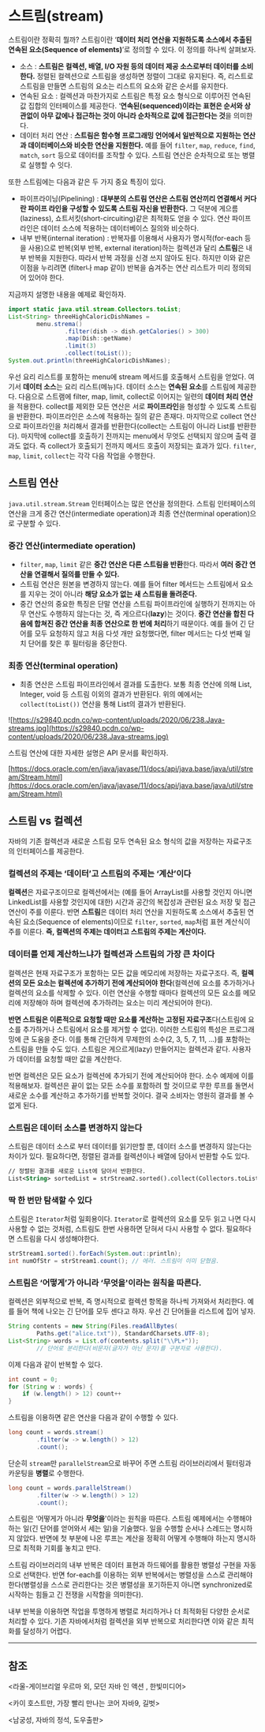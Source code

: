 # 스트림(stream)

스트림이란 정확히 뭘까? 스트림이란 ‘**데이터 처리 연산을 지원하도록 소스에서 추출된 연속된 요소(Sequence of elements)**’로 정의할 수 있다. 이 정의를 하나씩 살펴보자.

- 소스 : **스트림은 컬렉션, 배열, I/O 자원 등의 데이터 제공 소스로부터 데이터를 소비한다.** 정렬된 컬렉션으로 스트림을 생성하면 정렬이 그대로 유지된다. 즉, 리스트로 스트림을 만들면 스트림의 요소는 리스트의 요소와 같은 순서를 유지한다.
- 연속된 요소 : 컬렉션과 마찬가지로 스트림은 특정 요소 형식으로 이루어진 연속된 값 집합의 인터페이스를 제공한다. ‘**연속된(sequenced)이라는 표현은 순서와 상관없이 아무 값에나 접근하는 것이 아니라 순차적으로 값에 접근한다는 것**을 의미한다.
- 데이터 처리 연산 : **스트림은 함수형 프로그래밍 언어에서 일반적으로 지원하는 연산과 데이터베이스와 비슷한 연산을 지원한다.** 예를 들어 `filter`, `map`, `reduce`, `find`, `match`, `sort` 등으로 데이터를 조작할 수 있다. 스트림 연산은 순차적으로 또는 병렬로 실행할 수 잇다.

또한 스트림에는 다음과 같은 두 가지 중요 특징이 있다.

- 파이프라이닝(Pipelining) : **대부분의 스트림 연산은 스트림 연산끼리 연결해서 커다란 파이프 라인을 구성할 수 있도록 스트림 자신을 반환한다.** 그 덕분에 게으름(laziness), 쇼트서킷(short-circuiting)같은 최적화도 얻을 수 있다. 연산 파이프라인은 데이터 소스에 적용하는 데이터베이스 질의와 비슷하다.
- 내부 반복(internal iteration) : 반복자를 이용해서 사용자가 명시적(for-each 등을 사용)으로 반복(외부 반복, external iteration)하는 컬렉션과 달리 **스트림**은 내부 반복을 지원한다. 따라서 반복 과정을 신경 쓰지 않아도 된다. 하지만 이와 같은 이점을 누리려면 (filter나 map 같이) 반복을 숨겨주는 연산 리스트가 미리 정의되어 있어야 한다.

지금까지 설명한 내용을 예제로 확인하자.

```java
import static java.util.stream.Collectors.toList;
List<String> threeHighCaloricDishNames = 
        menu.strema()
                .filter(dish -> dish.getCalories() > 300)
                .map(Dish::getName)
                .limit(3)
                .collect(toList());
System.out.println(threeHighCaloricDishNames);
```

우선 요리 리스트를 포함하는 menu에  stream 메서드를 호출해서 스트림을 얻었다. 여기서 **데이터 소스**는 요리 리스트(메뉴)다. 데이터 소스는 **연속된 요소**를 스트림에 제공한다. 다음으로 스트램에 filter, map, limit, collect로 이어지는 일련의 **데이터 처리 연산**을 적용한다. collect를 제외한 모든 연산은 서로 **파이프라인**을 형성할 수 있도록 스트림을 반환한다. 파이프라인은 소스에 적용하는 질의 같은 존재다. 마지막으로 collect 연산으로 파이프라인을 처리해서 결과를 반환한다(collect는 스트림이 아니라 List를 반환한다). 마지막에 collect를 호출하기 전까지는 menu에서 무엇도 선택되지 않으며 출력 결과도 없다. 즉 collect가 호출되기 전까지 메서드 호출이 저장되는 효과가 있다. `filter`, `map`, `limit`, `collect`는 각각 다음 작업을 수행한다.

## 스트림 연산

`java.util.stream.Stream` 인터페이스는 많은 연산을 정의한다. 스트림 인터페이스의 연산을 크게 중간 연산(intermediate operation)과 최종 연산(terminal operation)으로 구분할 수 있다.

### 중간 연산(intermediate operation)

- `filter`, `map`, `limit` 같은 **중간 연산은 다른 스트림을 반환**한다. 따라서 **여러 중간 연산을 연결해서 질의를 만들 수 있다.**
- 스트림 연산은 원본을 변경하지 않는다. 예를 들어 filter 메서드는 스트림에서 요소를 지우는 것이 아니라 **해당 요소가 없는 새 스트림을 돌려준다.**
- 중간 연산의 중요한 특징은 단말 연산을 스트림 파이프라인에 실행하기 전까지는 아무 연산도 수행하지 않는다는 것, 즉 게으르다(**lazy**)는 것이다. **중간 연산을 합친 다음에 합쳐진 중간 연산을 최종 연산으로 한 번에 처리**하기 때문이다. 예를 들어 긴 단어를 모두 요청하지 않고 처음 다섯 개만 요청했다면, filter 메서드는 다섯 번째 일치 단어를 찾은 후 필터링을 중단한다.

### 최종 연산(terminal operation)

- 최종 연산은 스트림 파이프라인에서 결과를 도출한다. 보통 최종 연산에 의해 List, Integer, void 등 스트림 이외의 결과가 반환된다. 위의 예에서는 `collect(toList())` 연산을 통해 List의 결과가 반환된다.

![https://s29840.pcdn.co/wp-content/uploads/2020/06/238.Java-streams.jpg](https://s29840.pcdn.co/wp-content/uploads/2020/06/238.Java-streams.jpg)

스트림 연산에 대한 자세한 설명은 API 문서를 확인하자.

[https://docs.oracle.com/en/java/javase/11/docs/api/java.base/java/util/stream/Stream.html](https://docs.oracle.com/en/java/javase/11/docs/api/java.base/java/util/stream/Stream.html)

## 스트림 vs 컬렉션

자바의 기존 컬렉션과 새로운 스트림 모두 연속된 요소 형식의 값을 저장하는 자료구조의 인터페이스를 제공한다.

### **컬렉션의 주제는 ‘데이터’고 스트림의 주제는 ‘계산’이다**

**컬렉션**은 자료구조이므로 컬렉션에서는 (예를 들어 ArrayList를 사용할 것인지 아니면 LinkedList를 사용할 것인지에 대한) 시간과 공간의 복잡성과 관련된 요소 저장 및 접근 연산이 주를 이룬다. 반면 **스트림**은 데이터 처리 연산을 지원하도록 소스에서 추출된 연속된 요소(Sequence of elements)이므로 `filter`, `sorted`, `map`처럼 표현 계산식이 주를 이룬다. **즉, 컬렉션의 주제는 데이터고 스트림의 주제는 계산이다.**

### 데이터를 언제 계산하느냐가 컬렉션과 스트림의 가장 큰 차이다

컬렉션은 현재 자료구조가 포함하는 모든 값을 메모리에 저장하는 자료구조다. 즉, **컬렉션의 모든 요소는 컬렉션에 추가하기 전에 계산되어야 한다**(컬렉션에 요소를 추가하거나 컬렉션의 요소를 삭제할 수 있다. 이런 연산을 수행할 때마다 컬렉션의 모든 요소를 메모리에 저장해야 하며 컬렉션에 추가하려는 요소는 미리 계산되어야 한다).

**반면 스트림은 이론적으로 요청할 때만 요소를 계산하는 고정된 자료구조**다(스트림에 요소를 추가하거나 스트림에서 요소를 제거할 수 없다). 이러한 스트림의 특성은 프로그래밍에 큰 도움을 준다. 이를 통해 간단하게 무제한의 소수(2, 3, 5, 7, 11, ...)를 포함하는 스트림을 만들 수도 있다. 스트림은 게으르게(lazy) 만들어지는 컬렉션과 같다. 사용자가 데이터를 요청할 때만 값을 계산한다.

반면 컬렉션은 모든 요소가 컬렉션에 추가되기 전에 계산되어야 한다. 소수 예제에 이를 적용해보자. 컬렉션은 끝이 없는 모든 소수를 포함하려 할 것이므로 무한 루프를 돌면서 새로운 소수를 계산하고 추가하기를 반복할 것이다. 결국 소비자는 영원히 결과를 볼 수 없게 된다.

### 스트림은 데이터 소스를 변경하지 않는다

스트림은 데이터 소스로 부터 데이터를 읽기만할 뿐, 데이터 소스를 변경하지 않는다는 차이가 있다. 필요하다면, 정렬된 결과를 컬렉션이나 배열에 담아서 반환할 수도 있다.

```xml
// 정렬된 결과를 새로운 List에 담아서 반환한다.
List<String> sortedList = strStream2.sorted().collect(Collectors.toList());
```

### 딱 한 번만 탐색할 수 있다

스트림은 `Iterator`처럼 일회용이다. `Iterator`로 컬렉션의 요소를 모두 읽고 나면 다시 사용할 수 없는 것처럼, 스트림도 한번 사용하면 닫혀서 다시 사용할 수 없다. 필요하다면 스트림을 다시 생성해야한다. 

```java
strStream1.sorted().forEach(System.out::println);
int numOfStr = strStream1.count(); // 에러. 스트림이 이미 닫혔음.
```

### 스트림은 ‘어떻게’가 아니라 ‘**무엇을**'이라는 원칙을 따른다.

컬렉션은 외부적으로 반복, 즉 명시적으로 컬렉션 항목을 하나씩 가져와서 처리한다. 예를 들어 책에 나오는 긴 단어를 모두 센다고 하자. 우선 긴 단어들을 리스트에 집어 넣자.

```java
String contents = new String(Files.readAllBytes(
		Paths.get("alice.txt")), StandardCharsets.UTF-8);
List<String> words = List.of(contents.split("\\PL+"));
		// 단어로 분리한다(비문자(글자가 아닌 문자)를 구분자로 사용한다).
```

이제 다음과 같이 반복할 수 있다.

```java
int count = 0;
for (String w : words) {
	if (w.length() > 12) count++
}
```

스트림을 이용하면 같은 연산을 다음과 같이 수행할 수 있다.

```java
long count = words.stream()
		.filter(w -> w.length() > 12)
		.count();
```

단순히 `stream`만 `parallelStream`으로 바꾸어 주면 스트림 라이브러리에서 필터링과 카운팅을 **병렬**로 수행한다.

```java
long count = words.parallelStream()
		.filter(w -> w.length() > 12)
		.count();
```

스트림은 ‘어떻게가 아니라 **무엇을**'이라는 원칙을 따른다. 스트림 예제에서는 수행해야 하는 일(긴 단어를 얻어와서 세는 일)을 기술했다. 일을 수행할 순서나 스레드는 명시하지 않았다. 반면에 첫 부분에 나온 루프는 계산을 정확히 어떻게 수행해야 하는지 명시하므로 최적화 기회를 놓치고 만다.

스트림 라이브러리의 내부 반복은 데이터 표현과 하드웨어를 활용한 병렬성 구현을 자동으로 선택한다. 반면 for-each를 이용하는 외부 반복에서는 병렬성을 스스로 관리해야 한다(병렬성을 스스로 관리한다는 것은 병렬성을 포기하든지 아니면 synchronized로 시작하는 힘들고 긴 전쟁을 시작함을 의미한다).

내부 반복을 이용하면 작업을 투명하게 병렬로 처리하거나 더 최적화된 다양한 순서로 처리할 수 있다. 기존 자바에서처럼 컬렉션을 외부 반복으로 처리한다면 이와 같은 최적화를 달성하기 어렵다.

---

## 참조

<라울-게이브리얼 우르마 외, 모던 자바 인 액션 , 한빛미디어>

<카이 호스트만, 가장 빨리 만나는 코어 자바9, 길벗>

<남궁성, 자바의 정석, 도우출판>
